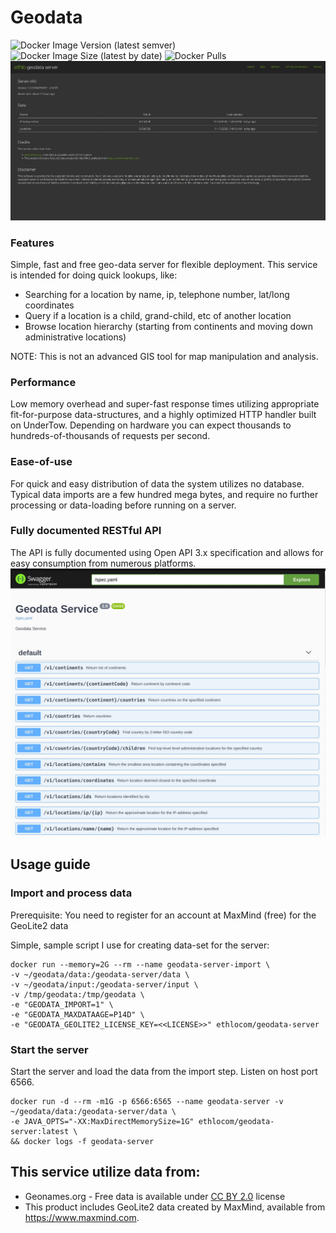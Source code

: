 # Geodata
![Docker Image Version (latest semver)](https://img.shields.io/docker/v/ethlocom/geodata-server?sort=semver)
![Docker Image Size (latest by date)](https://img.shields.io/docker/image-size/ethlocom/geodata-server)
![Docker Pulls](https://img.shields.io/docker/pulls/ethlocom/geodata-server)
![Splash info page](docs/img/splash.jpg?raw=true)

### Features
Simple, fast and free geo-data server for flexible deployment. This service is intended for doing quick lookups, like:
* Searching for a location by name, ip, telephone number, lat/long coordinates
* Query if a location is a child, grand-child, etc of another location
* Browse location hierarchy (starting from continents and moving down administrative locations)

NOTE: This is not an advanced GIS tool for map manipulation and analysis.

### Performance
Low memory overhead and super-fast response times utilizing appropriate fit-for-purpose data-structures, and a highly optimized HTTP handler built on UnderTow. Depending on hardware you can expect thousands to hundreds-of-thousands of requests per second.

### Ease-of-use
For quick and easy distribution of data the system utilizes no database. Typical data imports are a few hundred mega bytes, 
and require no further processing or data-loading before running on a server.

### Fully documented RESTful API
The API is fully documented using Open API 3.x specification and allows for easy consumption from numerous platforms.
![OpenAPI docs](docs/img/openapi.jpg?raw=true)

## Usage guide
### Import and process data
Prerequisite: You need to register for an account at MaxMind (free) for the GeoLite2 data

Simple, sample script I use for creating data-set for the server:
```shell script
docker run --memory=2G --rm --name geodata-server-import \
-v ~/geodata/data:/geodata-server/data \
-v ~/geodata/input:/geodata-server/input \
-v /tmp/geodata:/tmp/geodata \
-e "GEODATA_IMPORT=1" \
-e "GEODATA_MAXDATAAGE=P14D" \
-e "GEODATA_GEOLITE2_LICENSE_KEY=<<LICENSE>>" ethlocom/geodata-server
```

### Start the server

Start the server and load the data from the import step. Listen on host port 6566. 

```shell script
docker run -d --rm -m1G -p 6566:6565 --name geodata-server -v ~/geodata/data:/geodata-server/data \
-e JAVA_OPTS="-XX:MaxDirectMemorySize=1G" ethlocom/geodata-server:latest \ 
&& docker logs -f geodata-server
```

## This service utilize data from:

- Geonames.org - Free data is available under [CC BY 2.0](https://creativecommons.org/licenses/by/2.0/) license
- This product includes GeoLite2 data created by MaxMind, available from https://www.maxmind.com.
